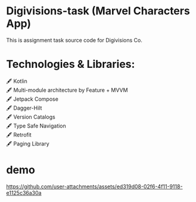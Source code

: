 # Digivisions-task (Marvel Characters App)
This is assignment task source code for Digivisions Co. 

# Technologies & Libraries: 

🖋️ Kotlin 
<br/>
🖋️ Multi-module architecture by Feature + MVVM
<br/>
🖋️ Jetpack Compose
<br/>
🖋️ Dagger-Hilt 
<br/>
🖋️ Version Catalogs
<br/>
🖋️ Type Safe Navigation
<br/>
🖋️ Retrofit
<br/>
🖋️ Paging Library

# demo
https://github.com/user-attachments/assets/ed319d08-02f6-4f11-9118-e1125c36a30a







